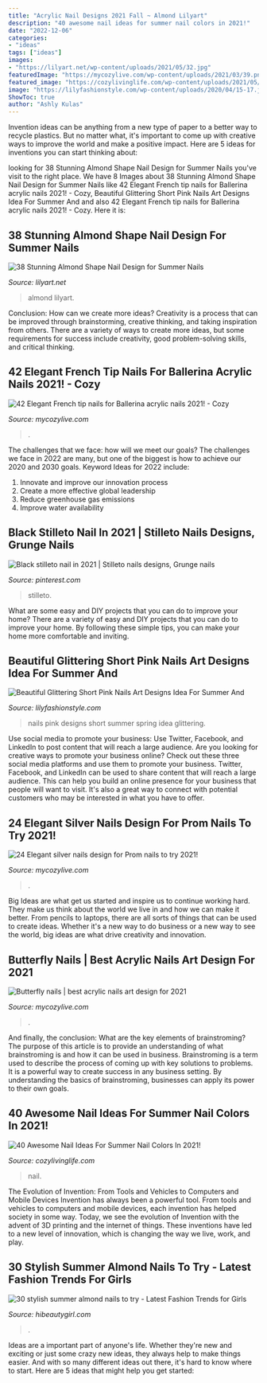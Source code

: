 ```yaml
---
title: "Acrylic Nail Designs 2021 Fall ~ Almond Lilyart"
description: "40 awesome nail ideas for summer nail colors in 2021!"
date: "2022-12-06"
categories:
- "ideas"
tags: ["ideas"]
images:
- "https://lilyart.net/wp-content/uploads/2021/05/32.jpg"
featuredImage: "https://mycozylive.com/wp-content/uploads/2021/03/39.png"
featured_image: "https://cozylivinglife.com/wp-content/uploads/2021/05/25-2-683x1024.jpg"
image: "https://lilyfashionstyle.com/wp-content/uploads/2020/04/15-17.jpg"
ShowToc: true
author: "Ashly Kulas"
---
```



Invention ideas can be anything from a new type of paper to a better way to recycle plastics. But no matter what, it's important to come up with creative ways to improve the world and make a positive impact. Here are 5 ideas for inventions you can start thinking about: 

	

		
looking for 38 Stunning Almond Shape Nail Design for Summer Nails you've visit to the right place. We have 8 Images about 38 Stunning Almond Shape Nail Design for Summer Nails like 42 Elegant French tip nails for Ballerina acrylic nails 2021! - Cozy, Beautiful Glittering Short Pink Nails Art Designs Idea For Summer And and also 42 Elegant French tip nails for Ballerina acrylic nails 2021! - Cozy. Here it is:
		
    
## 38 Stunning Almond Shape Nail Design For Summer Nails

<img loading=lazy src="https://lilyart.net/wp-content/uploads/2021/05/32.jpg" onerror="this.onerror=null;this.src='https://tse4.mm.bing.net/th?id=OIP.tgJv-UOqN4Y_dURTM-7W1AHaLH&amp;pid=15.1';" alt="38 Stunning Almond Shape Nail Design for Summer Nails">

_Source: lilyart.net_

>almond lilyart. 

	

Conclusion: How can we create more ideas?
Creativity is a process that can be improved through brainstorming, creative thinking, and taking inspiration from others. There are a variety of ways to create more ideas, but some requirements for success include creativity, good problem-solving skills, and critical thinking.

    
## 42 Elegant French Tip Nails For Ballerina Acrylic Nails 2021! - Cozy

<img loading=lazy src="https://mycozylive.com/wp-content/uploads/2021/03/39.png" onerror="this.onerror=null;this.src='https://tse2.mm.bing.net/th?id=OIP.LjeVZim8wBzmBVNgq-Li-QHaKY&amp;pid=15.1';" alt="42 Elegant French tip nails for Ballerina acrylic nails 2021! - Cozy">

_Source: mycozylive.com_

>. 

	

The challenges that we face: how will we meet our goals?
The challenges we face in 2022 are many, but one of the biggest is how to achieve our 2020 and 2030 goals. Keyword Ideas for 2022 include: 
1. Innovate and improve our innovation process 
2. Create a more effective global leadership 
3. Reduce greenhouse gas emissions 
4. Improve water availability 

    
## Black Stilleto Nail In 2021 | Stilleto Nails Designs, Grunge Nails

<img loading=lazy src="https://i.pinimg.com/736x/37/a1/fe/37a1fe6694c0df7cea82c42622729ee7.jpg" onerror="this.onerror=null;this.src='https://tse3.mm.bing.net/th?id=OIP.SoxWngeiRqUGimruXf7caAHaJ3&amp;pid=15.1';" alt="Black stilleto nail in 2021 | Stilleto nails designs, Grunge nails">

_Source: pinterest.com_

>stilleto. 

	

What are some easy and DIY projects that you can do to improve your home?
There are a variety of easy and DIY projects that you can do to improve your home. By following these simple tips, you can make your home more comfortable and inviting.

    
## Beautiful Glittering Short Pink Nails Art Designs Idea For Summer And

<img loading=lazy src="https://lilyfashionstyle.com/wp-content/uploads/2020/04/15-17.jpg" onerror="this.onerror=null;this.src='https://tse4.mm.bing.net/th?id=OIP.4uUrzOVoTBnVJD1FJgIHWgHaJ5&amp;pid=15.1';" alt="Beautiful Glittering Short Pink Nails Art Designs Idea For Summer And">

_Source: lilyfashionstyle.com_

>nails pink designs short summer spring idea glittering. 

	

Use social media to promote your business: Use Twitter, Facebook, and LinkedIn to post content that will reach a large audience.
Are you looking for creative ways to promote your business online? Check out these three social media platforms and use them to promote your business. Twitter, Facebook, and LinkedIn can be used to share content that will reach a large audience. This can help you build an online presence for your business that people will want to visit. It's also a great way to connect with potential customers who may be interested in what you have to offer.

    
## 24 Elegant Silver Nails Design For Prom Nails To Try 2021!

<img loading=lazy src="https://mycozylive.com/wp-content/uploads/2021/04/18-15.jpg" onerror="this.onerror=null;this.src='https://tse3.mm.bing.net/th?id=OIP.LMiEZVcwXchDpeXlmAWEvwHaLH&amp;pid=15.1';" alt="24 Elegant silver nails design for Prom nails to try 2021!">

_Source: mycozylive.com_

>. 

	

Big Ideas are what get us started and inspire us to continue working hard. They make us think about the world we live in and how we can make it better. From pencils to laptops, there are all sorts of things that can be used to create ideas. Whether it's a new way to do business or a new way to see the world, big ideas are what drive creativity and innovation.

    
## Butterfly Nails | Best Acrylic Nails Art Design For 2021

<img loading=lazy src="https://mycozylive.com/wp-content/uploads/2021/07/7-6.jpg" onerror="this.onerror=null;this.src='https://tse2.mm.bing.net/th?id=OIP.-o-1ptsk149Duw7BEZ0zsgHaLH&amp;pid=15.1';" alt="Butterfly nails | best acrylic nails art design for 2021">

_Source: mycozylive.com_

>. 

	

And finally, the conclusion: What are the key elements of brainstroming?
The purpose of this article is to provide an understanding of what brainstroming is and how it can be used in business. Brainstroming is a term used to describe the process of coming up with key solutions to problems. It is a powerful way to create success in any business setting. By understanding the basics of brainstroming, businesses can apply its power to their own goals.

    
## 40 Awesome Nail Ideas For Summer Nail Colors In 2021!

<img loading=lazy src="https://cozylivinglife.com/wp-content/uploads/2021/05/25-2-683x1024.jpg" onerror="this.onerror=null;this.src='https://tse1.mm.bing.net/th?id=OIP.WROzWgLWBBUGOVijpJXZRgHaLG&amp;pid=15.1';" alt="40 Awesome Nail Ideas For Summer Nail Colors In 2021!">

_Source: cozylivinglife.com_

>nail. 

	

The Evolution of Invention: From Tools and Vehicles to Computers and Mobile Devices
Invention has always been a powerful tool. From tools and vehicles to computers and mobile devices, each invention has helped society in some way. Today, we see the evolution of Invention with the advent of 3D printing and the internet of things. These inventions have led to a new level of innovation, which is changing the way we live, work, and play.

    
## 30 Stylish Summer Almond Nails To Try - Latest Fashion Trends For Girls

<img loading=lazy src="https://hibeautygirl.com/wp-content/uploads/2021/05/4-1.jpg" onerror="this.onerror=null;this.src='https://tse1.mm.bing.net/th?id=OIP.NU8Nh_u-yrD5aC6vocsDmAHaLH&amp;pid=15.1';" alt="30 stylish summer almond nails to try - Latest Fashion Trends for Girls">

_Source: hibeautygirl.com_

>. 

	

Ideas are a important part of anyone's life. Whether they're new and exciting or just some crazy new ideas, they always help to make things easier. And with so many different ideas out there, it's hard to know where to start. Here are 5 ideas that might help you get started: 

